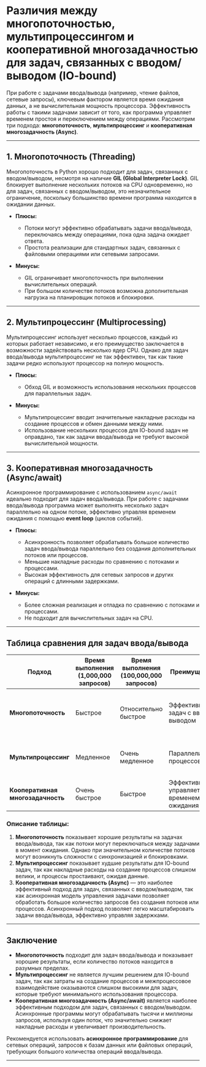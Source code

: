 # Различия между многопоточностью, мультипроцессингом и кооперативной многозадачностью для задач, связанных с вводом/выводом (IO-bound)

При работе с задачами ввода/вывода (например, чтение файлов, сетевые запросы), ключевым фактором является время ожидания
данных, а не вычислительная мощность процессора. Эффективность работы с такими задачами зависит от того, как программа
управляет временем простоя и переключением между операциями. Рассмотрим три подхода: **многопоточность**, **мультипроцессинг**
и **кооперативная многозадачность (Async)**.

---

## 1. Многопоточность (Threading)

Многопоточность в Python хорошо подходит для задач, связанных с вводом/выводом, несмотря на наличие **GIL (Global Interpreter
Lock)**. GIL блокирует выполнение нескольких потоков на CPU одновременно, но для задач, связанных с вводом/выводом, это
незначительное ограничение, поскольку большинство времени программа находится в ожидании данных.

- **Плюсы:**
    - Потоки могут эффективно обрабатывать задачи ввода/вывода, переключаясь между операциями, пока одна задача ожидает ответа.
    - Простота реализации для стандартных задач, связанных с файловыми операциями или сетевыми запросами.

- **Минусы:**
    - GIL ограничивает многопоточность при выполнении вычислительных операций.
    - При большом количестве потоков возможна дополнительная нагрузка на планировщик потоков и блокировки.

---

## 2. Мультипроцессинг (Multiprocessing)

Мультипроцессинг использует несколько процессов, каждый из которых работает независимо, и его преимущество заключается в
возможности задействовать несколько ядер CPU. Однако для задач ввода/вывода мультипроцессинг не так эффективен, так как такие
задачи редко используют процессор на полную мощность.

- **Плюсы:**
    - Обход GIL и возможность использования нескольких процессов для параллельных задач.

- **Минусы:**
    - Мультипроцессинг вводит значительные накладные расходы на создание процессов и обмен данными между ними.
    - Использование нескольких процессов для IO-bound задач не оправдано, так как задачи ввода/вывода не требуют высокой
      вычислительной мощности.

---

## 3. Кооперативная многозадачность (Async/await)

Асинхронное программирование с использованием `async/await` идеально подходит для задач ввода/вывода. При работе с задачами
ввода/вывода программа может выполнять несколько задач параллельно на одном потоке, эффективно управляя временем ожидания с
помощью **event loop** (циклов событий).

- **Плюсы:**
    - Асинхронность позволяет обрабатывать большое количество задач ввода/вывода параллельно без создания дополнительных
      потоков или процессов.
    - Меньшие накладные расходы по сравнению с потоками и процессами.
    - Высокая эффективность для сетевых запросов и других операций с длинными задержками.

- **Минусы:**
    - Более сложная реализация и отладка по сравнению с потоками и процессами.
    - Не подходит для вычислительных задач на CPU.

---

## Таблица сравнения для задач ввода/вывода

| Подход                            | Время выполнения (1,000,000 запросов) | Время выполнения (100,000,000 запросов) | Преимущества                           | Недостатки                                              |
|-----------------------------------|---------------------------------------|-----------------------------------------|----------------------------------------|---------------------------------------------------------|
| **Многопоточность**               | Быстрое                               | Относительно быстрое                    | Эффективно для задач с вводом/выводом  | При большом количестве потоков — возможность блокировок |
| **Мультипроцессинг**              | Медленное                             | Очень медленное                         | Параллелизация процессов               | Высокие накладные расходы на создание процессов         |
| **Кооперативная многозадачность** | Очень быстрое                         | Быстрое                                 | Эффективно управляет временем ожидания | Сложнее в реализации и отладке                          |

### Описание таблицы:

1. **Многопоточность** показывает хорошие результаты на задачах ввода/вывода, так как потоки могут переключаться между задачами
   в момент ожидания. Однако при значительном количестве потоков могут возникнуть сложности с синхронизацией и блокировками.
2. **Мультипроцессинг** показывает худшие результаты для IO-bound задач, так как накладные расходы на создание процессов
   слишком велики, и процессы простаивают, ожидая данные.
3. **Кооперативная многозадачность (Async)** — это наиболее эффективный подход для задач, связанных с вводом/выводом, так как
   асинхронная модель управления задачами позволяет обработать большое количество запросов без создания потоков или процессов.
   Асинхронный подход позволяет легко масштабировать задачи ввода/вывода, эффективно управляя задержками.

---

## Заключение

- **Многопоточность** подходит для задач ввода/вывода и показывает хорошие результаты, если количество потоков находится в
  разумных пределах.
- **Мультипроцессинг** не является лучшим решением для IO-bound задач, так как затраты на создание процессов и межпроцессовое
  взаимодействие оказываются слишком высокими для задач, которые требуют минимального использования процессора.
- **Кооперативная многозадачность (Async/await)** является наиболее эффективным подходом для задач, связанных с вводом/выводом.
  Асинхронные программы могут обрабатывать тысячи и миллионы запросов, используя один поток, что значительно снижает накладные
  расходы и увеличивает производительность.

Рекомендуется использовать **асинхронное программирование** для сетевых операций, запросов к базам данных или файловых
операций, требующих большого количества операций ввода/вывода.

---
